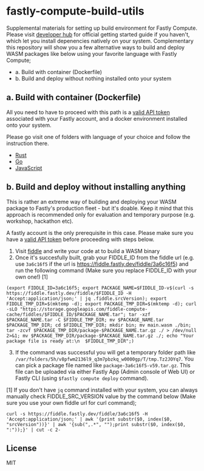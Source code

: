 # fastly-compute-build-utils

Supplemental materials for setting up build environment for Fastly Compute. Please visit [developer hub](https://developer.fastly.com/learning/compute/#getting-started) for official getting started guide if you haven't, which let you install depenencies natively on your system. Complementary this repository will show you a few alternative ways to build and deploy WASM packages like below using your favorite language with Fastly Compute;

- a. Build with container (Dockerfile)
- b. Build and deploy without nothing installed onto your system

## a. Build with container (Dockerfile)

All you need to have to proceed with this path is a [valid API token](https://developer.fastly.com/reference/api/auth-tokens/user/) associated with your Fastly account, and a docker environment installed onto your system.

Please go visit one of folders with language of your choice and follow the instruction there.

- [Rust](./Rust/)
- [Go](./Go/)
- [JavaScript](./JavaScript/)

## b. Build and deploy without installing anything

This is rather an extreme way of building and deploying your WASM package to Fastly's production fleet - but it's doable. Keep it mind that this approach is recommended only for evaluation and temporary purpose (e.g. workshop, hackathon etc).

A fastly account is the only prerequisite in this case. Please make sure you have a [valid API token](https://developer.fastly.com/reference/api/auth-tokens/user/) before proceeding with steps below.

1. Visit [fiddle](https://fiddle.fastly.dev/) and write your code at to build a WASM binary
2. Once it's succesfully built, grab your FIDDLE_ID from the fiddle url (e.g. use `3a6c16f5` if the url is https://fiddle.fastly.dev/fiddle/3a6c16f5) and run the following command (Make sure you replace FIDDLE_ID with your own one!) [1]
```
(export FIDDLE_ID=3a6c16f5; export PACKAGE_NAME=$FIDDLE_ID-v$(curl -s https://fiddle.fastly.dev/fiddle/$FIDDLE_ID -H 'Accept:application/json;' | jq .fiddle.srcVersion); export FIDDLE_TMP_DIR=$(mktemp -d); export PACKAGE_TMP_DIR=$(mktemp -d); curl -sLO "https://storage.googleapis.com/fiddle-compute-cache/fiddles/$FIDDLE_ID/$PACKAGE_NAME.tar"; tar -xzf $PACKAGE_NAME.tar -C $FIDDLE_TMP_DIR; mv $PACKAGE_NAME.tar $PACKAGE_TMP_DIR; cd $FIDDLE_TMP_DIR; mkdir bin; mv main.wasm ./bin; tar -zcvf $PACKAGE_TMP_DIR/package-$PACKAGE_NAME.tar.gz ./ > /dev/null 2>&1; mv $PACKAGE_TMP_DIR/package-$PACKAGE_NAME.tar.gz ./; echo "Your package file is ready at:\n  $FIDDLE_TMP_DIR";)
```

3. If the command was successful you will get a temporary folder path like `/var/folders/5h/v8pfwm2136l9_q3m7pbzkq_w0000gp/T/tmp.Tz2JOYq7`. You can pick a package file named like `package-3a6c16f5-v59.tar.gz`. This file can be uploaded via either Fastly App (Admin console of Web UI) or Fastly CLI (using `$fastly compute deploy` command).

[1] If you don't have `jq` command installed with your system, you can always manually check FIDDLE_SRC_VERSION value by the command below (Make sure you use your own fiddle url for curl command);
```
curl -s https://fiddle.fastly.dev/fiddle/3a6c16f5 -H 'Accept:application/json;' | awk '{print substr($0, index($0, "srcVersion"))}' | awk '{sub(",.*", "");print substr($0, index($0, ":"));}' | cut -c 2-
```

## License
MIT